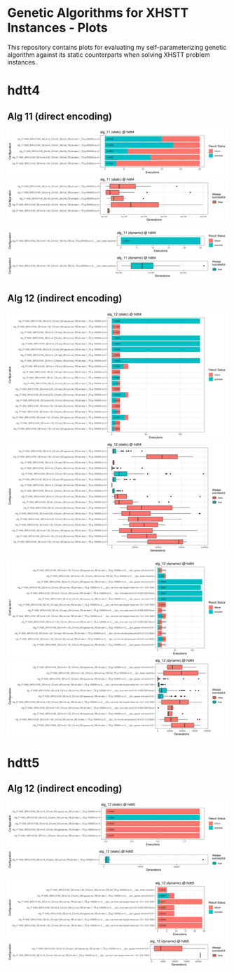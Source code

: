 # Genetic Algorithms for XHSTT Instances - Plots
This repository contains plots for evaluating my self-parameterizing genetic
algorithm against its static counterparts when solving XHSTT problem instances.

# hdtt4

## Alg 11 (direct encoding)
![hdtt4_alg_11_static_success_rate](https://raw.githubusercontent.com/biwecka/gax-plots/results/rendered/hdtt4/alg_11/static_success_rate.png)
![hdtt4_alg_11_static_generations_taken](https://raw.githubusercontent.com/biwecka/gax-plots/results/rendered/hdtt4/alg_11/static_generations_taken.png)

![hdtt4_alg_11_dynamic_success_rate](https://raw.githubusercontent.com/biwecka/gax-plots/results/rendered/hdtt4/alg_11/dynamic_success_rate.png)
![hdtt4_alg_11_dynamic_generations_taken](https://raw.githubusercontent.com/biwecka/gax-plots/results/rendered/hdtt4/alg_11/dynamic_generations_taken.png)


## Alg 12 (indirect encoding)
![hdtt4_alg_12_static_success_rate](https://raw.githubusercontent.com/biwecka/gax-plots/results/rendered/hdtt4/alg_12/static_success_rate.png)
![hdtt4_alg_12_static_generations_taken](https://raw.githubusercontent.com/biwecka/gax-plots/results/rendered/hdtt4/alg_12/static_generations_taken.png)

![hdtt4_alg_12_dynamic_success_rate](https://raw.githubusercontent.com/biwecka/gax-plots/results/rendered/hdtt4/alg_12/dynamic_success_rate.png)
![hdtt4_alg_12_dynamic_generations_taken](https://raw.githubusercontent.com/biwecka/gax-plots/results/rendered/hdtt4/alg_12/dynamic_generations_taken.png)

# hdtt5

## Alg 12 (indirect encoding)
![hdtt5_alg_12_static_success_rate](https://raw.githubusercontent.com/biwecka/gax-plots/results/rendered/hdtt5/alg_12/static_success_rate.png)
![hdtt5_alg_12_static_generations_taken](https://raw.githubusercontent.com/biwecka/gax-plots/results/rendered/hdtt5/alg_12/static_generations_taken.png)

![hdtt5_alg_12_dynamic_success_rate](https://raw.githubusercontent.com/biwecka/gax-plots/results/rendered/hdtt5/alg_12/dynamic_success_rate.png)
![hdtt5_alg_12_dynamic_generations_taken](https://raw.githubusercontent.com/biwecka/gax-plots/results/rendered/hdtt5/alg_12/dynamic_generations_taken.png)
